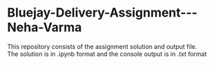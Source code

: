 # Bluejay-Delivery-Assignment---Neha-Varma
This repository consists of the assignment solution and output file.
<br>
The solution is in .ipynb format and the console output is in .txt format
